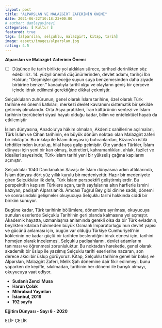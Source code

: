 ```yaml
---
layout: post
title: "ALPARSLAN VE MALAZGİRT ZAFERİNİN ÖNEMİ"
date: 2021-06-22T10:18:23+00:00
# author: damlayayinevi
categories: [ Kültür ]
featured: true
tags: [alparslan, selçuklu, malazgirt, kitap, tarih]
image: assets/images/alparslan.jpg
rating: 4.5
---
```


**Alparslan ve Malazgirt Zaferinin Önemi**

 - [ ] Düşünce ile tarih birlikte yol aldıkları sürece, tarihsel
       derinlikten söz edebiliriz. 14. yüzyıl önemli düşünürlerinden,
       devlet adamı, tarihçi İbn Haldun; ‘’Geçmişler geleceğe suyun suya
       benzemesinden daha ziyade birbirine benzer.’’ kanaatıyla tarihî
       olgu ve olayların geniş bir çerçeve içinde idrak edilmesi
       gerektiğine dikkat çekmiştir.

Selçukluların zuhûrunun, genel olarak İslam tarihine, özel olarak Türk tarihine en önemli katkıları, merkezi devlet kavramını sistematik bir şekilde getirmiş olmalarıdır. Orta Asya pratikleri, İran kültürünün sentezi ve İslam tarihinin tecrübeleri siyasi hayatı olduğu kadar, bilim ve entelektüel hayatı da etkilemiştir

İslam dünyasına, Anadolu’ya hâkim olmaları, Akdeniz sahillerine açılmaları, Türk İslâm ve Cihan tarihinin, en büyük dönüm noktası olan Malazgirt zaferi bir inkılaptır. Bu inkılap ile İslam dünyası iç buhranlardan, Bizans’ın istilâ tehditlerinden kurtulup, hilal haça galip gelmiştir. Öte yandan Türkler, İslam dünyası için yeni bir kan olmuş, kudretleri, kahramanlıkları, ahlak, fazilet ve idealleri sayesinde; Türk-İslam tarihi yeni bir yükseliş çağına kapılarını açmıştır.

Selçuklular 1040 Dandanakan Savaşı ile İslam dünyasına adım attıklarında, İslam dünyası dört yüz yıllık kurulu bir medeniyettir. Hazır bir medeniyete giren Selçuklular ilk defa, Türk İslam perspektifi geliştirmişlerdir. Bu perspektifin kapısını Türklere açan, tarih sayfalarına altın harflerle ismini kazıyan, padişah Alparslan’dı. Amcası Tuğrul Bey gibi dinine sadık, dönemi ve sonrasındaki gelişmeler okuyucuya Selçuklu tarihi hakkında ciddi bir birikim sunuyor.

Bugüne kadar, Türk tarihinin bölümlere, dönemlere ayrılması, okuyucuya sunulan eserlerde Selçuklu Tarihi’nin geri planda kalmasına yol açmıştır. Akademik hayatta, uzmanlaşma anlamında gerekli olsa da bir Türk evladının, beylikten kıtalara hükmeden büyük Osmanlı İmparatorluğu’nun devlet yapısı ve gücünü anlaması için, bugün var olduğu Türkiye Cumhuriyeti’nin köklerinin ne kadar güçlü bir tarihten beslendiğini idrak etmesi için, tarihini homojen olarak incelemesi, Selçuklu padişahlarını, devlet adamlarını tanıması ve öğrenmesi zorunluluktur. Bu noktadan hareketle, genel olarak akademik bir üslup ile yazılmış Selçuklu tarihi eserlerine nazaran, son derece akıcı bir üslup görüyoruz. Kitap, Selçuklu tarihine genel bir bakış ve Alparslan, Malazgirt Zaferi, Melik Şah dönemine dair fikir edinmeyi, bunu yaparken de keyifle, sıkılmadan, tarihinin her dönemi ile barışık olmayı, okuyucuya vaat ediyor.

- **Sudanlı Zenci Musa**
- **Harun Çolak**
- **Mihrabad Yayınları**
- **İstanbul, 2019**
- **192 sayfa**

**Eğitim Dünyası - Sayı 6 - 2020**

ELİF ÇELİK

